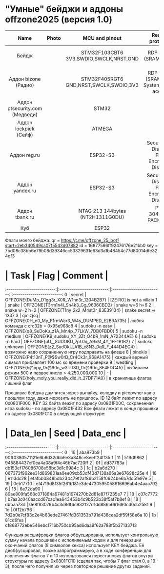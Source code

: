 # "Умные" бейджи и аддоны offzone2025 (версия 1.0)

Name | Photo | MCU and pinout | Readout protection | Firmware files and challenge solutions |  
:-------------------------:|:-------------------------:|:-------------------------:|:-------------------------:|:-------------------------:
Бейдж |  | STM32F103CBT6<br/>3V3,SWDIO,SWCLK,NRST,GND | RDP Level 1<br/>(SRAM access) | [10_STM32F103CBT6_0x20000000_0x5000_SRAM.bin](/offzone2025/10_STM32F103CBT6_0x20000000_0x5000_SRAM.bin?raw=true)<br/>[10_STM32F103CBT6_0x08000000_0x20000_Flash.bin](/offzone2025/10_STM32F103CBT6_0x08000000_0x20000_Flash.bin?raw=true)<br/>[10_STM32F103CBT6_0x1FFFF000_0xA00_SystemMemory.bin](/offzone2025/10_STM32F103CBT6_0x1FFFF000_0xA00_SystemMemory.bin?raw=true)
Аддон bizone (Радио) |  | STM32F405RGT6<br/>GND,NRST,SWCLK,SWDIO,3V3 | RDP Level 0<br/>(SRAM, Flash, SystemMemory access) | [20_STM32F405RGT6_0x1FFF0000_0x8000_SystemMemory_OTP.bin](/offzone2025/20_STM32F405RGT6_0x1FFF0000_0x8000_SystemMemory_OTP.bin)<br/>[20_STM32F405RGT6_0x1FFFC000_0x4000_OptionBytes.bin](/offzone2025/20_STM32F405RGT6_0x1FFFC000_0x4000_OptionBytes.bin)<br/>[20_STM32F405RGT6_0x08000000_0x100000_Flash.bin](/offzone2025/20_STM32F405RGT6_0x08000000_0x100000_Flash.bin)<br/>[20_STM32F405RGT6_0x10000000_0x10000_CCMRAM.bin](/offzone2025/20_STM32F405RGT6_0x10000000_0x10000_CCMRAM.bin)<br/>[20_STM32F405RGT6_0x20000000_0x20000_SRAM.bin](/offzone2025/20_STM32F405RGT6_0x20000000_0x20000_SRAM.bin)
Аддон ptsecurity.com (Медведи) |  | STM32 | ? |
Аддон lockpick (Сейф) |  | ATMEGA | ? |
Аддон reg.ru |  | ESP32-S3 | Secure Boot: Disabled<br/>Flash Encryption: Disabled | [50_ESP32-S3.bin](/offzone2025/50_ESP32-S3.bin)<br/>[50_efuse.txt](/offzone2025/50_efuse.txt)<br/>[50_esptool.txt](/offzone2025/50_esptool.txt)<br/>[50_solve.txt](/offzone2025/50_solve.txt)
Аддон yandex.ru |  | ESP32-S3 | Secure Boot: Disabled<br/>Flash Encryption: Disabled | [60_ESP32-S3.bin](/offzone2025/60_ESP32-S3.bin)<br/>[60_efuse.txt](/offzone2025/60_efuse.txt)<br/>[60_esptool.txt](/offzone2025/60_esptool.txt)<br/>[https://hoggr.ru/](https://hoggr.ru/)<br/>[60_hoggr.ru.rar](/offzone2025/60_hoggr.ru.rar)
Аддон tbank.ru |  | NTAG 213 144bytes (NT2H1311G0DU) | PWD: 304B346B</br>PACK: 1337 | [70_hf-mfu-044A2F92161E90-dump.json](/offzone2025/70_hf-mfu-044A2F92161E90-dump.json)<br/>[70_hf-mfu-044A2F92161E90-dump.bin](/offzone2025/70_hf-mfu-044A2F92161E90-dump.bin)<br/>[@TBankOffzoneBot](https://t.me/TBankOffzoneBot)
Куб |  | ESP32 | ? | 

Флаги моего бейджа:
qr = https://t.me/offzone_25_bot?start=2eb340549ca07f5543d07882
id = 16877566ff92476176e21bb0
key = 7bd08c38bb6e79b08d39346cc53329631e63d3a1b48454c77d80014dfe324df3

# | Task | Flag | Comment |  
:-------------------------:|:-------------------------:|:-------------------------:|:-------------------------:
0 | secret | OFFZONE{DuMp_D1gg3r_X0R_W1nn3r_1204B2B7} | [ZE:RO] is not a villain
1 | snake | OFFZONE{T3rm1n4l_Sn4k3_Gg_9636CBD2} | snake w=6 h=6
2 | snake w=2 h=2 | OFFZONE{T1ny_2x2_M4st3r_83E39134} | snake secret => 1337
3 | qmizjsq | OFFZONE{0H_n0_My_F1rmWar3_W4s_DUMPED_E2B9A735} | любпя команда с crc32b = 0x95e968c8
4 | sudoku -n easy | OFFZONE{q8_SuDoKu_z1A_Mn4p_77LkW_7DB0FBD0}
5 | sudoku -n medium | OFFZONE{K9_sudoku_XY_3Zt_Q4bR_1mN_A72344AE}
6 | sudoku -n hard | OFFZONE{uU__SUDOKU_7pL0q_A9xM_4Y_1FE1B1B2}
7 | sudoku unknown | OFFZONE{z2_SudOkU_A1B_c8N3_0qR_F_444D4EC4} | возможно надо сохраненную игру подправить на флеше
8 | pinokio | OFFZONE{P4t13nT_P@$$w0rD_Cr4Ck3r_968A1475} | каждый верный символ прибавляет 100 мс ко времени проверки
9 | wedding | OFFZONE{h@ppy_Dr@90n_w3ll-f3D_Dr@90n_8F4FDC45} | выбираем режим 500 и первое число > 4.250.000.000
10 | - | OFFZONE{holy_moly_you_really_did_it_27DF71A0} | в хранилище флагов лишний флаг

Прошивка бейджа дампится через выпайку, колодку и picopwner как в прошлом году, даже морозить не пришлось. 
ID 12 байт лежит по адресу 0x0801F000, KEY 32 байта лежит по адресу 0x0801F00C, сохраненная игра sudoku - по адресу 0x0801F432 Все флаги лежат в конце прошивки по адресу 0x0801FC10 в следующей структуре:

# | Data_len | Seed | Data_enc |  
:-------------------------:|:-------------------------:|:-------------------------:|:-------------------------:
0 | 16 | aba873b9 | 00ff0380571121e6b6d32dbb6e3a848ce8eeff24ff35
1 | 11 | 519d9862 | 945884437cf0ea4a08a9f4c46b7ac720ff
2 | 0f | dd37783a | db153ef176086708e58bc3d1c6984c
3 | 1c | b2a6d270 | 067373f962ee31d869801aa0ee09cb53df43d7138a65a3e67698c25e
4 | 18 | e113dc28 | efafbb0348bdb234479f2af86b2158f0624be6b7dd5fe97e
5 | 19 | 0eb17710 | ef4719d8f35f261b181e3de4730595058616696ab4e4aaa792
6 | 18 | 6e72da90 | 89ae809fa568c071884a97481b1974270b2d81e87f7235e7
7 | 18 | c07c7772 | b7aa3c040aaccd67cac1ea643453b4c9b523b38f5af7b8ef
8 | 18 | dbbaa73d | 0e8f83079b4c3d8df6c932127d1dd886b691690cd0cb2581
9 | 1c | 0f12b796 | 7d2b0e7cf83c2e4b63ede27461fd361353b791d438cea2df59f58e6a
10 | 1b | 81cd6fea | c1868772ebe546ebc1716b750cb95ad6daa9f62a788f5b37133713

Функция расшифровки флагов обфусцирована, использует контрольную сумму начала прошивки с исполняемым кодом и для генерации окончаний флагов (8 символов хекса) использует KEY бейджа. Её деобфусцировал, позже запрограммирую, а в ходе конференции для извлечения флагов 7 и 10 использовался перестановку флагов внутри структуры по адресу 0x0801FC10 (сделал так, чтобы 7 флаг стал 0, а 10 - 3), после чего получил их через повторное решение других заданий.

